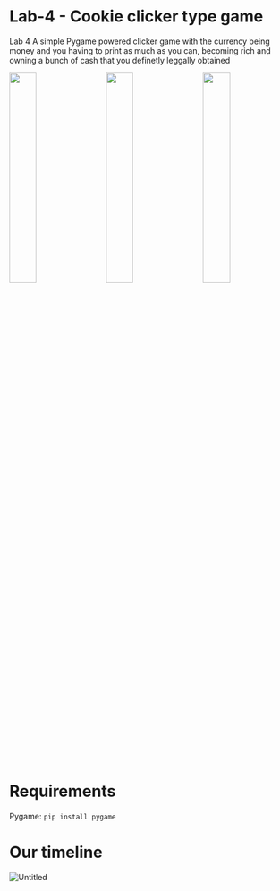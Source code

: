 # Lab-4 - Cookie clicker type game
Lab 4 
A simple Pygame powered clicker game with the currency being money and you having to print as much as you can, becoming rich and owning a bunch of cash that you definetly leggally obtained

<img src="https://user-images.githubusercontent.com/79339771/196797401-b23ffe13-25bc-4113-82af-a26b3e7a3f81.png" width=31% height=31%>ᅟ؜
<img src="https://user-images.githubusercontent.com/79339771/196797405-ee92346b-f580-447a-afec-6b3cfec4c31e.png" width=31% height=31%>ᅟ
<img src="https://user-images.githubusercontent.com/79339771/196797406-83d17644-9f49-48f8-9990-d328edbeed3c.png" width=31% height=31%>ᅟ
# Requirements
Pygame: ```pip install pygame```
# Our timeline
![Untitled](https://user-images.githubusercontent.com/79339771/196801977-1790963c-616f-498f-bbf9-d0cc528456cf.png)
